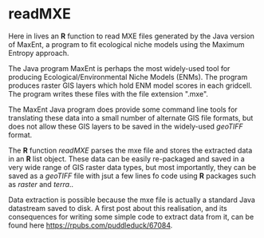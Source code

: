 # readMXE
Here in lives an **R** function to read MXE files generated by the Java version of MaxEnt, a program to fit ecological niche models using the Maximum Entropy approach.

The Java program MaxEnt is perhaps the most widely-used tool for producing Ecological/Environmental Niche Models (ENMs). The program produces raster GIS layers which hold ENM model scores in each gridcell. The program writes these files with the file extension ".mxe".

The MaxEnt Java program does provide some command line tools for translating these data into a small number of alternate GIS file formats, but does not allow these GIS layers to be saved in the widely-used *geoTIFF* format.

The **R** function *readMXE* parses the mxe file and stores the extracted data in an **R** list object. These data can be easily re-packaged and saved in a very wide range of GIS raster data types, but most importantly, they can be saved as a *geoTIFF* file with jsut a few lines fo code using **R** packages such as *raster* and *terra*..

Data extraction is possible because the mxe file is actually a standard Java datastream saved to disk. A first post about this realisation, and its consequences for writing some simple code to extract data from it, can be found here https://rpubs.com/puddleduck/67084.
